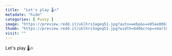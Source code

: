 ```yaml
---
title:  "Let's play 🌡️🔥"
metadate: "hide"
categories: [ Pussy ]
image: "https://preview.redd.it/uklhrs3ageq51.jpg?auto=webp&s=e85ae80639256bcb4e021dd09f4f79f81adac9c2"
thumb: "https://preview.redd.it/uklhrs3ageq51.jpg?width=640&crop=smart&auto=webp&s=8bd341ca6ba398483455111351ac312ec9ff74b2"
visit: ""
---
```

Let's play 🌡️🔥
